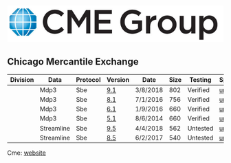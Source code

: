![Cme](https://github.com/Open-Markets-Initiative/Directory/blob/master/Logos/Cme.png)


## Chicago Mercantile Exchange

|Division | Data | Protocol | Version | Date | Size | Testing | Specification|
|--- | --- | --- | --- | --- | --- | --- | ---|
| | Mdp3 | Sbe | [9.1](https://github.com/Open-Markets-Initiative/CSharp.Packed.Structs/blob/master/Cme/Cme.Mdp3.Sbe.v9.1.h "Chicago Mercantile Exchange 9.1 C# Structs") | 3/8/2018 | 802 | Verified | [url](https://www.cmegroup.com/confluence/display/EPICSANDBOX/CME+MDP+3.0+Market+Data "Protocol specification") - [xml](https://github.com/Open-Markets-Initiative/Directory/blob/master/Specifications/Cme/Cme.Mdp3.Sbe.v9.1.xml "Specification xml")|
| | Mdp3 | Sbe | [8.1](https://github.com/Open-Markets-Initiative/CSharp.Packed.Structs/blob/master/Cme/Cme.Mdp3.Sbe.v8.1.h "Chicago Mercantile Exchange 8.1 C# Structs") | 7/1/2016 | 756 | Verified | [url](https://www.cmegroup.com/confluence/display/EPICSANDBOX/CME+MDP+3.0+Market+Data "Protocol specification") - [xml](https://github.com/Open-Markets-Initiative/Directory/blob/master/Specifications/Cme/Cme.Mdp3.Sbe.v8.1.xml "Specification xml")|
| | Mdp3 | Sbe | [6.1](https://github.com/Open-Markets-Initiative/CSharp.Packed.Structs/blob/master/Cme/Cme.Mdp3.Sbe.v6.1.h "Chicago Mercantile Exchange 6.1 C# Structs") | 1/9/2016 | 660 | Verified | [url](https://www.cmegroup.com/confluence/display/EPICSANDBOX/CME+MDP+3.0+Market+Data "Protocol specification") - [xml](https://github.com/Open-Markets-Initiative/Directory/blob/master/Specifications/Cme/Cme.Mdp3.Sbe.v6.1.xml "Specification xml")|
| | Mdp3 | Sbe | [5.1](https://github.com/Open-Markets-Initiative/CSharp.Packed.Structs/blob/master/Cme/Cme.Mdp3.Sbe.v5.1.h "Chicago Mercantile Exchange 5.1 C# Structs") | 8/6/2014 | 660 | Verified | [url](https://www.cmegroup.com/confluence/display/EPICSANDBOX/CME+MDP+3.0+Market+Data "Protocol specification") - [xml](https://github.com/Open-Markets-Initiative/Directory/blob/master/Specifications/Cme/Cme.Mdp3.Sbe.v5.1.xml "Specification xml")|
| | Streamline | Sbe | [9.5](https://github.com/Open-Markets-Initiative/CSharp.Packed.Structs/blob/master/Cme/Cme.Streamline.Sbe.v9.5.h "Chicago Mercantile Exchange 9.5 C# Structs") | 4/4/2018 | 562 | Untested | [url](https://www.cmegroup.com/confluence/display/EPICSANDBOX/SBE+-+Streamlined+Market+Data "Protocol specification") - [xml](https://github.com/Open-Markets-Initiative/Directory/blob/master/Specifications/Cme/Cme.Streamline.Sbe.v9.5.xml "Specification xml")|
| | Streamline | Sbe | [8.5](https://github.com/Open-Markets-Initiative/CSharp.Packed.Structs/blob/master/Cme/Cme.Streamline.Sbe.v8.5.h "Chicago Mercantile Exchange 8.5 C# Structs") | 6/2/2017 | 540 | Untested | [url](https://www.cmegroup.com/confluence/display/EPICSANDBOX/SBE+-+Streamlined+Market+Data "Protocol specification") - [xml](https://github.com/Open-Markets-Initiative/Directory/blob/master/Specifications/Cme/Cme.Streamline.Sbe.v8.5.xml "Specification xml")|


Cme: [website](http://www.cmegroup.com/ "Go to Chicago Mercantile Exchange")

